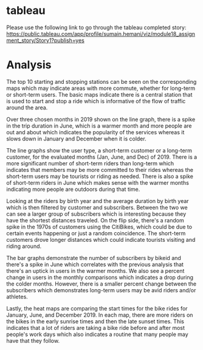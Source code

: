 # tableau
Please use the following link to go through the tableau completed story: https://public.tableau.com/app/profile/sumain.hemani/viz/module18_assignment_story/Story1?publish=yes


# Analysis

The top 10 starting and stopping stations can be seen on the corresponding maps which may indicate areas with more commute, whether for long-term or short-term users. The basic maps indicate there is a central station that is used to start and stop a ride which is informative of the flow of traffic around the area. 

Over three chosen months in 2019 shown on the line graph, there is a spike in the trip duration in June, which is a warmer month and more people are out and about which indicates the popularity of the services whereas it slows down in January and December when it is colder. 

The line graphs show the user type, a short-term customer or a long-term customer, for the evaluated months (Jan, June, and Dec) of 2019. There is a more significant number of short-term riders than long-term which indicates that members may be more committed to their rides whereas the short-term users may be tourists or riding as needed. There is also a spike of short-term riders in June which makes sense with the warmer months indicating more people are outdoors during that time. 

Looking at the riders by birth year and the average duration by birth year which is then filtered by customer and subscribers. Between the two we can see a larger group of subscribers which is interesting because they have the shortest distances traveled. On the flip side, there's a random spike in the 1970s of customers using the CitiBikes, which could be due to certain events happening or just a random coincidence. The short-term customers drove longer distances which could indicate tourists visiting and riding around. 

The bar graphs demonstrate the number of subscribers by bikeid and there's a spike in June which correlates with the previous analysis that there's an uptick in users in the warmer months. We also see a percent change in users in the monthly comparisons which indicates a drop during the colder months. However, there is a smaller percent change between the subscribers which demonstrates long-term users may be avid riders and/or athletes. 

Lastly, the heat maps are comparing the start times for the bike rides for January, June, and December 2019. In each map, there are more riders on the bikes in the early sunrise times and then the late sunset times. This indicates that a lot of riders are taking a bike ride before and after most people's work days which also indicates a routine that many people may have that they follow. 

